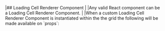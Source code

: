 <framework-specific-section frameworks="react">
|## Loading Cell Renderer Component
|
|Any valid React component can be a Loading Cell Renderer Component.
|
|When a custom Loading Cell Renderer Component is instantiated within the the grid the following will be made available on `props`:
</framework-specific-section>